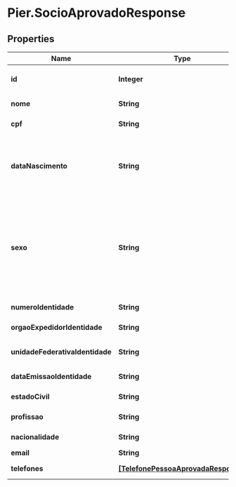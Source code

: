 # Pier.SocioAprovadoResponse

## Properties
Name | Type | Description | Notes
------------ | ------------- | ------------- | -------------
**id** | **Integer** | C\u00F3digo de Identifica\u00E7\u00E3o do S\u00F3cio (id) | [optional] 
**nome** | **String** | Apresenta o Nome do Socio | [optional] 
**cpf** | **String** | N\u00FAmero do CPF, quando PF. | [optional] 
**dataNascimento** | **String** | Data de Nascimento da Pessoa, quando PF, ou a Data de Abertura da Empresa, quando PJ. Essa data deve ser informada no formato aaaa-MM-dd. | [optional] 
**sexo** | **String** | C\u00F3digo de identifica\u00E7\u00E3o do sexo da Pessoa, quando PF, sendo: (\&quot;M\&quot;: Masculino), (\&quot;F\&quot;: Feminino), (\&quot;O\&quot;: Outro), (\&quot;N\&quot;: N\u00E3o Especificado). | [optional] 
**numeroIdentidade** | **String** | N\u00FAmero da Identidade. | [optional] 
**orgaoExpedidorIdentidade** | **String** | Org\u00E3o expedidor do RG. | [optional] 
**unidadeFederativaIdentidade** | **String** | Sigla da Unidade Federativa de onde foi expedido a Identidade | [optional] 
**dataEmissaoIdentidade** | **String** | Data emiss\u00E3o da Identidade | [optional] 
**estadoCivil** | **String** | Estado civil do s\u00F3cio | [optional] 
**profissao** | **String** | Profiss\u00E3o do s\u00F3cio | [optional] 
**nacionalidade** | **String** | Nacionalidade do s\u00F3cio | [optional] 
**email** | **String** | Email do s\u00F3cio | [optional] 
**telefones** | [**[TelefonePessoaAprovadaResponse]**](TelefonePessoaAprovadaResponse.md) | Informa os telefones do s\u00F3cio | [optional] 


